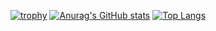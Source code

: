 [![trophy](https://github-profile-trophy.vercel.app/?username=simonpirko&margin-w=15&margin-h=15)](https://github.com/ryo-ma/github-profile-trophy)
[![Anurag's GitHub stats](https://github-readme-stats.vercel.app/api?username=simonpirko)](https://github.com/anuraghazra/github-readme-stats)
[![Top Langs](https://github-readme-stats.vercel.app/api/top-langs/?username=simonpirko)](https://github.com/anuraghazra/github-readme-stats)
